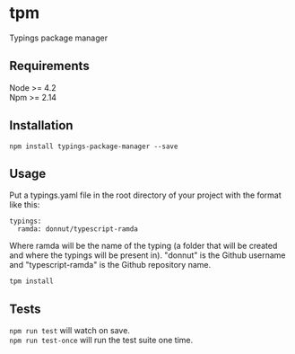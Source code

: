 # tpm
Typings package manager

## Requirements
Node >= 4.2  
Npm >= 2.14

## Installation
`npm install typings-package-manager --save`

## Usage
Put a typings.yaml file in the root directory of your project with the format like this:
```
typings:
  ramda: donnut/typescript-ramda
```

Where ramda will be the name of the typing (a folder that will be created and where
  the typings will be present in). "donnut" is the Github username
and "typescript-ramda" is the Github repository name.

`tpm install`

## Tests
`npm run test` will watch on save.  
`npm run test-once` will run the test suite one time.
